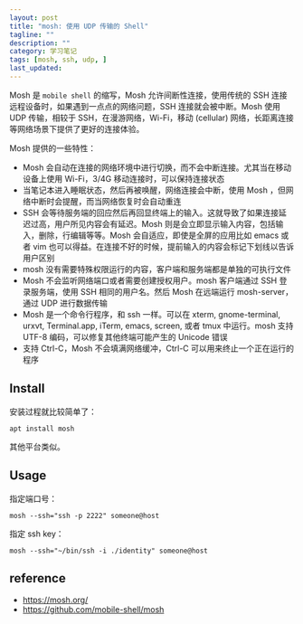 ```yaml
---
layout: post
title: "mosh: 使用 UDP 传输的 Shell"
tagline: ""
description: ""
category: 学习笔记
tags: [mosh, ssh, udp, ]
last_updated:
---
```



Mosh 是 `mobile shell` 的缩写，Mosh 允许间断性连接，使用传统的 SSH 连接远程设备时，如果遇到一点点的网络问题，SSH 连接就会被中断。Mosh 使用 UDP 传输，相较于 SSH，在漫游网络，Wi-Fi，移动 (cellular) 网络，长距离连接等网络场景下提供了更好的连接体验。

Mosh 提供的一些特性：

- Mosh 会自动在连接的网络环境中进行切换，而不会中断连接。尤其当在移动设备上使用 Wi-Fi，3/4G 移动连接时，可以保持连接状态
- 当笔记本进入睡眠状态，然后再被唤醒，网络连接会中断，使用 Mosh ，但网络中断时会提醒，而当网络恢复时会自动重连
- SSH 会等待服务端的回应然后再回显终端上的输入。这就导致了如果连接延迟过高，用户所见内容会有延迟。Mosh 则是会立即显示输入内容，包括输入，删除，行编辑等等。Mosh 会自适应，即使是全屏的应用比如 emacs 或者 vim 也可以得益。在连接不好的时候，提前输入的内容会标记下划线以告诉用户区别
- mosh 没有需要特殊权限运行的内容，客户端和服务端都是单独的可执行文件
- Mosh 不会监听网络端口或者需要创建授权用户。mosh 客户端通过 SSH 登录服务端，使用 SSH 相同的用户名。然后 Mosh 在远端运行 mosh-server，通过 UDP 进行数据传输
- Mosh 是一个命令行程序，和 ssh 一样。可以在 xterm, gnome-terminal, urxvt, Terminal.app, iTerm, emacs, screen, 或者 tmux 中运行。mosh 支持 UTF-8 编码，可以修复其他终端可能产生的 Unicode 错误
- 支持 Ctrl-C，Mosh 不会填满网络缓冲，Ctrl-C 可以用来终止一个正在运行的程序

## Install
安装过程就比较简单了：

	apt install mosh

其他平台类似。

## Usage
指定端口号：

	mosh --ssh="ssh -p 2222" someone@host

指定 ssh key：

	mosh --ssh="~/bin/ssh -i ./identity" someone@host


## reference

- <https://mosh.org/>
- <https://github.com/mobile-shell/mosh>
